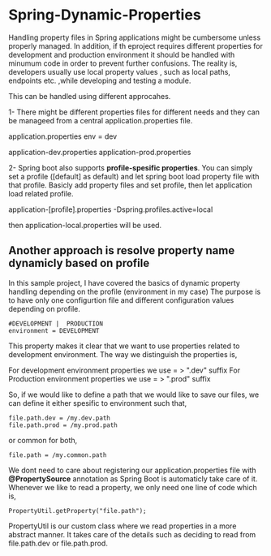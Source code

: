 # Spring-Dynamic-Properties

Handling property files in Spring applications might be cumbersome unless properly managed.
In addition, if th eproject requires different properties for development and production environment
it should be handled with minumum code in order to prevent further confusions. The reality is, developers
usually use local property values , such as local paths, endpoints etc. ,while developing and testing a module.

This can be handled using different approcahes. 

1- There might be different properties files for different needs and they can be manageed from a central application.properties file.

application.properties
     env = dev
    
application-dev.properties
application-prod.properties

2- Spring boot also supports **profile-spesific properties**. You can simply set a profile ([default] as default) and let spring boot load property file with that profile. Basicly add property files and set profile, then let application load related profile.


application-[profile].properties
-Dspring.profiles.active=local

then application-local.properties will be used.

## Another approach is resolve property name dynamicly based on profile

In this sample project, I have covered the basics of dynamic property handling depending on the profile (environment in my case)
The purpose is to have only one configurtion file and different configuration values depending on profile.

```
#DEVELOPMENT |  PRODUCTION 
environment = DEVELOPMENT
```

This property makes it clear that we want to use properties related to development environment.
The way we distinguish the properties is,

For development environment properties we use = > ".dev" suffix
For Production environment properties we use = > ".prod" suffix

So, if we would like to define a path that we would like to save our files, we can define it either spesific to environment such that,

```
file.path.dev = /my.dev.path
file.path.prod = /my.prod.path
```

or common for both,

```
file.path = /my.common.path
```

We dont need to care about registering our application.properties file with  **@PropertySource** annotation as Spring Boot is automaticly take care of it. Whenever we like to read a property, we only need one line of code which is,

```
PropertyUtil.getProperty("file.path");
```

PropertyUtil is our custom class where we read properties in a more abstract manner. It takes care of the details such as deciding to read from file.path.dev or file.path.prod.


